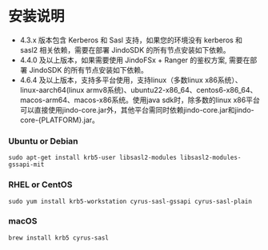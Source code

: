# 安装说明

* 4.3.x 版本包含 Kerberos 和 Sasl 支持，如果您的环境没有 kerberos 和 sasl2 相关依赖，需要在部署 JindoSDK 的所有节点安装如下依赖。
* 4.4.0 及以上版本，如果需要使用 JindoFSx + Ranger 的鉴权方案, 需要在部署 JindoSDK 的所有节点安装如下依赖。
* 4.6.4 及以上版本，支持多平台使用，支持linux（多数linux x86系统）、linux-aarch64(linux armv8系统)、ubuntu22-x86_64、centos6-x86_64、macos-arm64、macos-x86系统。使用java sdk时，除多数的linux x86平台可以直接使用jindo-core.jar外，其他平台需同时依赖jindo-core.jar和jindo-core-{PLATFORM}.jar。

### Ubuntu or Debian
```
sudo apt-get install krb5-user libsasl2-modules libsasl2-modules-gssapi-mit
```

### RHEL or CentOS
```
sudo yum install krb5-workstation cyrus-sasl-gssapi cyrus-sasl-plain
```

### macOS
```
brew install krb5 cyrus-sasl
```
